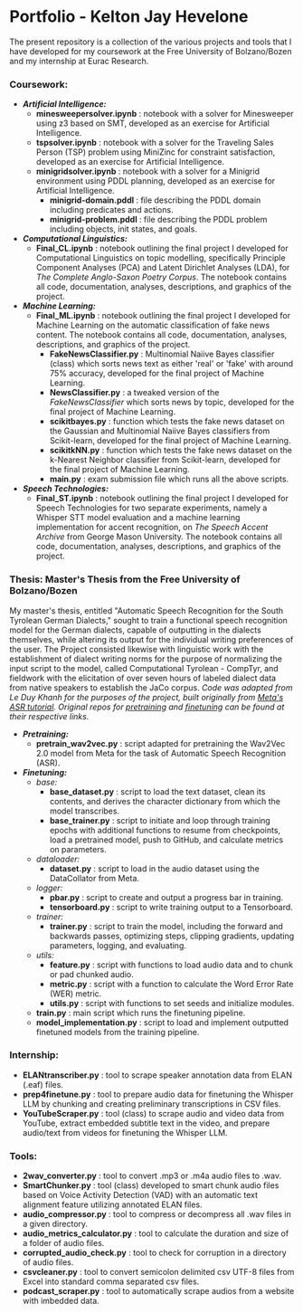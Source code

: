 # Portfolio - Kelton Jay Hevelone
The present repository is a collection of the various projects and tools that I have developed for my coursework at the Free University of Bolzano/Bozen and my internship at Eurac Research.

### Coursework:
* ***Artificial Intelligence:***
  * **minesweepersolver.ipynb** : notebook with a solver for Minesweeper using z3 based on SMT, developed as an exercise for Artificial Intelligence.
  * **tspsolver.ipynb** : notebook with a solver for the Traveling Sales Person (TSP) problem using MiniZinc for constraint satisfaction, developed as an exercise for Artificial Intelligence.
  * **minigridsolver.ipynb** : notebook with a solver for a Minigrid environment using PDDL planning, developed as an exercise for Artificial Intelligence.
    * **minigrid-domain.pddl** : file describing the PDDL domain including predicates and actions.
    * **minigrid-problem.pddl** : file describing the PDDL problem including objects, init states, and goals.
* ***Computational Linguistics:***
  *  **Final_CL.ipynb** : notebook outlining the final project I developed for Computational Linguistics on topic modelling, specifically Principle Component Analyses (PCA) and Latent Dirichlet Analyses (LDA), for *The Complete Anglo-Saxon Poetry Corpus*. The notebook contains all code, documentation, analyses, descriptions, and graphics of the project.
* ***Machine Learning:***
  * **Final_ML.ipynb** : notebook outlining the final project I developed for Machine Learning on the automatic classification of fake news content. The notebook contains all code, documentation, analyses, descriptions, and graphics of the project.
    * **FakeNewsClassifier.py** : Multinomial Naiive Bayes classifier (class) which sorts news text as either 'real' or 'fake' with around 75% accuracy, developed for the final project of Machine Learning.
    *  **NewsClassifier.py** : a tweaked version of the *FakeNewsClassifier* which sorts news by topic, developed for the final project of Machine Learning.
    *  **scikitbayes.py** : function which tests the fake news dataset on the Gaussian and Multinomial Naiive Bayes classifiers from Scikit-learn, developed for the final project of Machine Learning.
    *  **scikitkNN.py** : function which tests the fake news dataset on the k-Nearest Neighbor classifier from Scikit-learn, developed for the final project of Machine Learning.
    *  **main.py** : exam submission file which runs all the above scripts.
* ***Speech Technologies:***
  *  **Final_ST.ipynb** : notebook outlining the final project I developed for Speech Technologies for two separate experiments, namely a Whisper STT model evaluation and a machine learning implementation for accent recognition, on *The Speech Accent Archive* from George Mason University. The notebook contains all code, documentation, analyses, descriptions, and graphics of the project.

### Thesis: Master's Thesis from the Free University of Bolzano/Bozen
My master's thesis, entitled "Automatic Speech Recognition for the South Tyrolean German Dialects," sought to train a functional speech recognition model for the German dialects, capable of outputting in the dialects themselves, while altering its output for the individual writing preferences of the user. The Project consisted likewise with linguistic work with the establishment of dialect writing norms for the purpose of normalizing the input script to the model, called Computational Tyrolean - CompTyr, and fieldwork with the elicitation of over seven hours of labeled dialect data from native speakers to establish the JaCo corpus. *Code was adapted from Le Duy Khanh for the purposes of the project, built originally from [Meta's ASR tutorial](https://huggingface.co/blog/fine-tune-wav2vec2-english). Original repos for [pretraining](https://github.com/khanld/Wav2vec2-Pretraining?tab=readme-ov-file) and [finetuning](https://ithub.com/khanld/ASR-Wav2vec-Finetune) can be found at their respective links.*
* ***Pretraining:***
  * **pretrain_wav2vec.py** : script adapted for pretraining the Wav2Vec 2.0 model from Meta for the task of Automatic Speech Recognition (ASR). 
* ***Finetuning:***
  *  *base:*
     *  **base_dataset.py** : script to load the text dataset, clean its contents, and derives the character dictionary from which the model transcribes.
     *  **base_trainer.py** : script to initiate and loop through training epochs with additional functions to resume from checkpoints, load a pretrained model, push to GitHub, and calculate metrics on parameters.
  *  *dataloader:*
     *  **dataset.py** : script to load in the audio dataset using the DataCollator from Meta.
  *  *logger:* 
     *  **pbar.py** : script to create and output a progress bar in training.
     *  **tensorboard.py** : script to write training output to a Tensorboard. 
  *  *trainer:*
     *  **trainer.py** : script to train the model, including the forward and backwards passes, optimizing steps, clipping gradients, updating parameters, logging, and evaluating.
  *  *utils:*
     *  **feature.py** : script with functions to load audio data and to chunk or pad chunked audio.
     *  **metric.py** : script with a function to calculate the Word Error Rate (WER) metric.
     *  **utils.py** : script with functions to set seeds and initialize modules. 
  *  **train.py** : main script which runs the finetuning pipeline.
  *  **model_implementation.py** : script to load and implement outputted finetuned models from the training pipeline. 

### Internship:
* **ELANtranscriber.py** : tool to scrape speaker annotation data from ELAN (.eaf) files.
* **prep4finetune.py** : tool to prepare audio data for finetuning the Whisper LLM by chunking and creating preliminary transcriptions in CSV files.
* **YouTubeScraper.py** : tool (class) to scrape audio and video data from YouTube, extract embedded subtitle text in the video, and prepare audio/text from videos for finetuning the Whisper LLM.

### Tools:
* **2wav_converter.py** : tool to convert .mp3 or .m4a audio files to .wav.
* **SmartChunker.py** : tool (class) developed to smart chunk audio files based on Voice Activity Detection (VAD) with an automatic text alignment feature utilizing annotated ELAN files.
* **audio_compressor.py** : tool to compress or decompress all .wav files in a given directory.
* **audio_metrics_calculator.py** : tool to calculate the duration and size of a folder of audio files.
* **corrupted_audio_check.py** : tool to check for corruption in a directory of audio files.
* **csvcleaner.py** : tool to convert semicolon delimited csv UTF-8 files from Excel into standard comma separated csv files.
* **podcast_scraper.py** : tool to automatically scrape audios from a website with imbedded data.  
